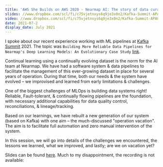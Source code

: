 ```yaml
---
title: 'AWS She Builds on AWS 2020 - Nearmap AI: The story of data curation to power deep learning'
slides: //www.dropbox.com/scl/fi/c75vjetnxys6q9je3x0n2/Kafka-Summit-APAC-Final-Samanvay-Suneeta.pptx?dl=0&rlkey=cniwh8dcuk3k4kmzlj37vrjl9
video: //www.dropbox.com/scl/fi/c75vjetnxys6q9je3x0n2/Kafka-Summit-APAC-Final-Samanvay-Suneeta.pptx?dl=0&rlkey=cniwh8dcuk3k4kmzlj37vrjl9
date: 2021-07-2
display_date: July 2021
---
```


I spoke about our recent experience working with ML pipelines at [Kafka Summit] 2021. The topic was `Building More Reliable Data Pipelines for Nearmap's Deep Learning Models: An Evolutionary Case Study` [link][Talk].

Continual learning using a continually evolving dataset is the norm for the AI team at Nearmap. We have had a software system & data pipelines to facilitate the management of this ever-growing dataset in place for several years of operation. During that time, both our needs & the system have evolved – we improvised and learned from early limitations & challenges. 

One of the biggest challenges of MLOps is building data systems right! Reliable, Fault-tolerant, & continually flowing pipelines are the foundation, with necessary additional capabilities for data quality control, reconciliations, & lineage/tracking.

Based on our learnings, we have rebuilt a new generation of our system (based on Kafka) with one aim – the much-discussed "operation vacation". The aim is to facilitate full automation and zero manual intervention of the system.

In this session, we will go into details of the challenges we encountered, the lessons we learned, what we improved, and lastly; are we on vacation yet?

Slides can be found [here][slides]. Much to my disappointment, the recording is not available: 

[Kafka Summit]: //www.kafka-summit.org
[Talk]: https://www.kafka-summit.org/sessions/building-more-reliable-data-pipelines-for-nearmaps-deep-learning-models
[slides]: //www.dropbox.com/scl/fi/c75vjetnxys6q9je3x0n2/Kafka-Summit-APAC-Final-Samanvay-Suneeta.pptx?dl=0&rlkey=cniwh8dcuk3k4kmzlj37vrjl9
